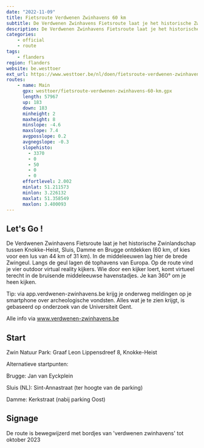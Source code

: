 ```yaml
---
date: "2022-11-09"
title: Fietsroute Verdwenen Zwinhavens 60 km
subtitle: De Verdwenen Zwinhavens Fietsroute laat je het historische Zwinlandschap tussen Knokke-Heist, Sluis, Damme en Brugge ontdekken (60 km, of kies voor een lus van 44 km of 31 km)
description: De Verdwenen Zwinhavens Fietsroute laat je het historische Zwinlandschap tussen Knokke-Heist, Sluis, Damme en Brugge ontdekken (60 km, of kies voor een lus van 44 km of 31 km)
categories:
    - official
    - route
tags:
    - flanders
region: flanders
website: be.westtoer
ext_url: https://www.westtoer.be/nl/doen/fietsroute-verdwenen-zwinhavens-60-km
routes:
    - name: Main
      gpx: westtoer/fietsroute-verdwenen-zwinhavens-60-km.gpx
      length: 57967
      up: 183
      down: 183
      minheight: 2
      maxheight: 8
      minslope: -4.6
      maxslope: 7.4
      avgposslope: 0.2
      avgnegslope: -0.3
      slopehisto:
        - 3370
        - 0
        - 50
        - 0
        - 0
      effortlevel: 2.002
      minlat: 51.211573
      minlon: 3.226132
      maxlat: 51.358549
      maxlon: 3.400093
---
```


## Let's Go ! 

De Verdwenen Zwinhavens Fietsroute laat je het historische Zwinlandschap tussen Knokke-Heist, Sluis, Damme en Brugge ontdekken (60 km, of kies voor een lus van 44 km of 31 km). In de middeleeuwen lag hier de brede Zwingeul. Langs de geul lagen dé tophavens van Europa. Op de route vind je vier outdoor virtual reality kijkers. Wie door een kijker loert, komt virtueel terecht in de bruisende middeleeuwse havenstadjes. Je kan 360° om je heen kijken. 

Tip: via app.verdwenen-zwinhavens.be krijg je onderweg meldingen op je smartphone over archeologische vondsten. Alles wat je te zien krijgt, is gebaseerd op onderzoek van de Universiteit Gent.

Alle info via www.verdwenen-zwinhavens.be

## Start

Zwin Natuur Park: Graaf Leon Lippensdreef 8, Knokke-Heist

Alternatieve startpunten:

Brugge: Jan van Eyckplein

Sluis (NL): Sint-Annastraat (ter hoogte van de parking)

Damme: Kerkstraat (nabij parking Oost)

## Signage

De route is bewegwijzerd met bordjes van 'verdwenen zwinhavens' tot oktober 2023
